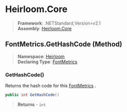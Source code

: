 # Heirloom.Core

> **Framework**: .NETStandard,Version=v2.1  
> **Assembly**: [Heirloom.Core][0]

## FontMetrics.GetHashCode (Method)

> **Namespace**: [Heirloom][0]  
> **Declaring Type**: [FontMetrics][1]

### GetHashCode()

Returns the hash code for this [FontMetrics][1] .

```cs
public int GetHashCode()
```

> **Returns** - `int`

[0]: ../../../Heirloom.Core.md
[1]: ../FontMetrics.md
